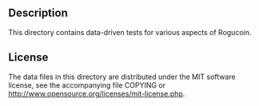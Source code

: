 Description
------------

This directory contains data-driven tests for various aspects of Rogucoin.

License
--------

The data files in this directory are distributed under the MIT software
license, see the accompanying file COPYING or
http://www.opensource.org/licenses/mit-license.php.

